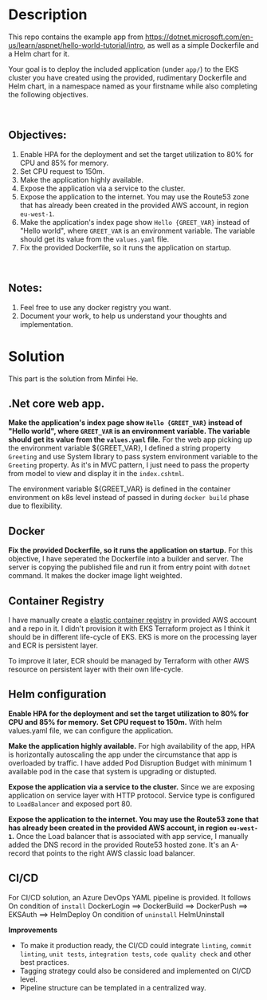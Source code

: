 # Description
This repo contains the example app from https://dotnet.microsoft.com/en-us/learn/aspnet/hello-world-tutorial/intro, as well as a simple Dockerfile and a Helm chart for it.

Your goal is to deploy the included application (under `app/`) to the EKS cluster you have created using the provided, rudimentary Dockerfile and Helm chart, in a namespace named as your firstname while also completing the following objectives.

<br>

## Objectives:

1. Enable HPA for the deployment and set the target utilization to 80% for CPU and 85% for memory.
2. Set CPU request to 150m.
3. Make the application highly available.
4. Expose the application via a service to the cluster.
5. Expose the application to the internet. You may use the Route53 zone that has already been created in the provided AWS account, in region `eu-west-1`.
6. Make the application's index page show `Hello {GREET_VAR}` instead of "Hello world", where `GREET_VAR` is an environment variable. The variable should get its value from the `values.yaml` file.
7. Fix the provided Dockerfile, so it runs the application on startup.

<br>

## Notes:
1. Feel free to use any docker registry you want.
2. Document your work, to help us understand your thoughts and implementation.

# Solution
This part is the solution from Minfei He.

## .Net core web app.
**Make the application's index page show `Hello {GREET_VAR}` instead of "Hello world", where `GREET_VAR` is an environment variable. The variable should get its value from the `values.yaml` file.**
For the web app picking up the environment variable ${GREET_VAR}, I defined a string property `Greeting` and use System library to pass system environment variable to the `Greeting` property. As it's in MVC pattern, I just need to pass the property from model to view and display it in the `index.cshtml`.

The environment variable ${GREET_VAR} is defined in the container environment on k8s level instead of passed in during `docker build` phase due to flexibility.

## Docker
**Fix the provided Dockerfile, so it runs the application on startup.**
For this objective, I have seperated the Dockerfile into a builder and server. The server is copying the published file and run it from entry point with `dotnet` command. It makes the docker image light weighted.

## Container Registry
I have manually create a [elastic container registry](https://eu-west-1.console.aws.amazon.com/ecr/repositories?region=eu-west-1) in provided AWS account and a repo in it. I didn't provision it with EKS Terraform project as I think it should be in different life-cycle of EKS. EKS is more on the processing layer and ECR is persistent layer. 

To improve it later, ECR should be managed by Terraform with other AWS resource on persistent layer with their own life-cycle.

## Helm configuration
**Enable HPA for the deployment and set the target utilization to 80% for CPU and 85% for memory.**
**Set CPU request to 150m.**
With helm values.yaml file, we can configure the application.

**Make the application highly available.**
For high availability of the app, HPA is horizontally autoscaling the app under the circumstance that app is overloaded by traffic. I have added Pod Disruption Budget with minimum 1 available pod in the case that system is upgrading or distupted.

**Expose the application via a service to the cluster.**
Since we are exposing application on service layer with HTTP protocol. Service type is configured to `LoadBalancer` and exposed port 80.

**Expose the application to the internet. You may use the Route53 zone that has already been created in the provided AWS account, in region `eu-west-1`.**
Once the Load balancer that is associated with app service, I manually added the DNS record in the provided Route53 hosted zone. It's an A-record that points to the right AWS classic load balancer.

## CI/CD
For CI/CD solution, an Azure DevOps YAML pipeline is provided. It follows
On condition of `install`
    DockerLogin ==> DockerBuild ==> DockerPush ==> EKSAuth ==> HelmDeploy
On condition of `uninstall`
    HelmUninstall

**Improvements**
- To make it production ready, the CI/CD could integrate `linting`, `commit linting`, `unit tests`, `integration tests`, `code quality check` and other best practices.
- Tagging strategy could also be considered and implemented on CI/CD level.
- Pipeline structure can be templated in a centralized way.
